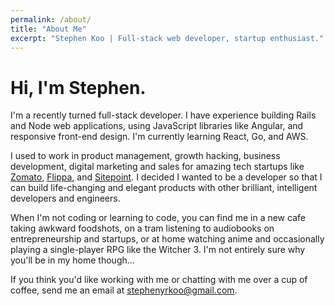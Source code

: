 ```yaml
---
permalink: /about/
title: "About Me"
excerpt: "Stephen Koo | Full-stack web developer, startup enthusiast."
---
```


# Hi, I'm Stephen.

I'm a recently turned full-stack developer.
I have experience building Rails and Node web applications, using JavaScript libraries like Angular, and responsive front-end design. I'm currently learning React, Go, and AWS.

I used to work in product management, growth hacking, business development, digital marketing and sales for amazing tech startups like [Zomato][zomato], [Flippa][flippa], and [Sitepoint][sitepoint]. 
I decided I wanted to be a developer so that I can build life-changing and elegant products with other brilliant, intelligent developers and engineers.

When I'm not coding or learning to code, you can find me in a new cafe taking awkward foodshots, on a tram listening to audiobooks on entrepreneurship and startups, or at home watching anime and occasionally playing a single-player RPG like the Witcher 3.
I'm not entirely sure why you'll be in my home though...


If you think you'd like working with me or chatting with me over a cup of coffee, send me an email at [stephenyrkoo@gmail.com][gmail].

[zomato]: https://www.zomato.com
[flippa]: https://flippa.com
[sitepoint]: https://www.sitepoint.com/
[gmail]: mailto:stephenyrkoo@gmail.com